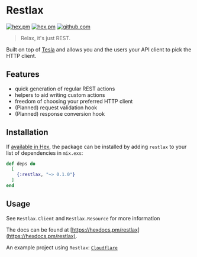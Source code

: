 # Restlax
[![hex.pm](https://img.shields.io/hexpm/v/restlax.svg)](https://hex.pm/packages/restlax)
[![hex.pm](https://img.shields.io/hexpm/l/restlax.svg)](https://hex.pm/packages/restlax)
[![github.com](https://img.shields.io/github/last-commit/princemaple/restlax.svg)](https://github.com/princemaple/restlax)

> Relax, it's just REST.

Built on top of [Tesla](https://github.com/teamon/tesla) and allows you and the users your API client
to pick the HTTP client.

## Features

- quick generation of regular REST actions
- helpers to aid writing custom actions
- freedom of choosing your preferred HTTP client
- (Planned) request validation hook
- (Planned) response conversion hook

## Installation

If [available in Hex](https://hex.pm/docs/publish), the package can be installed
by adding `restlax` to your list of dependencies in `mix.exs`:

```elixir
def deps do
  [
    {:restlax, "~> 0.1.0"}
  ]
end
```

## Usage

See `Restlax.Client` and `Restlax.Resource` for more information

The docs can be found at [https://hexdocs.pm/restlax](https://hexdocs.pm/restlax).

An example project using `Restlax`: [`Cloudflare`](https://hexdocs.pm/cloudflare)

